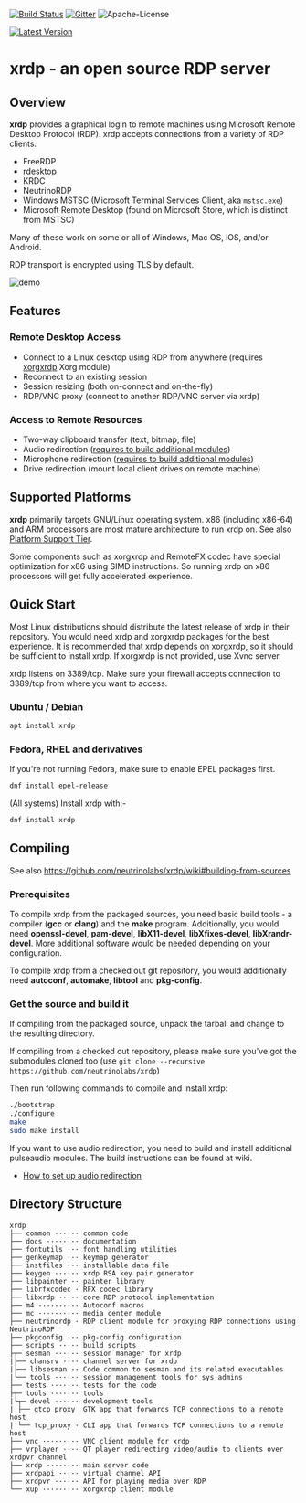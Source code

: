 [![Build Status](https://github.com/neutrinolabs/xrdp/actions/workflows/build.yml/badge.svg)](https://github.com/neutrinolabs/xrdp/actions)
[![Gitter](https://badges.gitter.im/Join%20Chat.svg)](https://gitter.im/neutrinolabs/xrdp-questions)
![Apache-License](https://img.shields.io/badge/License-Apache%202.0-blue.svg)

[![Latest Version](https://img.shields.io/github/v/release/neutrinolabs/xrdp.svg?label=Latest%20Version)](https://github.com/neutrinolabs/xrdp/releases)

# xrdp - an open source RDP server

## Overview

**xrdp** provides a graphical login to remote machines using Microsoft
Remote Desktop Protocol (RDP). xrdp accepts connections from a variety of RDP clients:
  * FreeRDP
  * rdesktop
  * KRDC
  * NeutrinoRDP
  * Windows MSTSC (Microsoft Terminal Services Client, aka `mstsc.exe`)
  * Microsoft Remote Desktop (found on Microsoft Store, which is distinct from MSTSC)

Many of these work on some or all of Windows, Mac OS, iOS, and/or Android.

RDP transport is encrypted using TLS by default.

![demo](https://github.com/neutrinolabs/xrdp/raw/gh-pages/xrdp_demo.gif)

## Features

### Remote Desktop Access

 * Connect to a Linux desktop using RDP from anywhere (requires
   [xorgxrdp](https://github.com/neutrinolabs/xorgxrdp) Xorg module)
 * Reconnect to an existing session
 * Session resizing (both on-connect and on-the-fly)
 * RDP/VNC proxy (connect to another RDP/VNC server via xrdp)

### Access to Remote Resources
 * Two-way clipboard transfer (text, bitmap, file)
 * Audio redirection ([requires to build additional modules](https://github.com/neutrinolabs/xrdp/wiki/How-to-set-up-audio-redirection))
 * Microphone redirection ([requires to build additional modules](https://github.com/neutrinolabs/xrdp/wiki/How-to-set-up-audio-redirection))
 * Drive redirection (mount local client drives on remote machine)

## Supported Platforms

**xrdp** primarily targets GNU/Linux operating system. x86 (including x86-64)
and ARM processors are most mature architecture to run xrdp on.
See also [Platform Support Tier](https://github.com/neutrinolabs/xrdp/wiki/Platform-Support-Tier).

Some components such as xorgxrdp and RemoteFX codec have special optimization
for x86 using SIMD instructions. So running xrdp on x86 processors will get
fully accelerated experience.

## Quick Start

Most Linux distributions should distribute the latest release of xrdp in their
repository. You would need xrdp and xorgxrdp packages for the best
experience. It is recommended that xrdp depends on xorgxrdp, so it should
be sufficient to install xrdp. If xorgxrdp is not provided, use Xvnc
server.

xrdp listens on 3389/tcp. Make sure your firewall accepts connection to
3389/tcp from where you want to access.

### Ubuntu / Debian
```bash
apt install xrdp
```

### Fedora, RHEL and derivatives

If you're not running Fedora, make sure to enable EPEL packages first.

```bash
dnf install epel-release
```

(All systems) Install xrdp with:-

```bash
dnf install xrdp
```

## Compiling

See also https://github.com/neutrinolabs/xrdp/wiki#building-from-sources

### Prerequisites

To compile xrdp from the packaged sources, you need basic build tools - a
compiler (**gcc** or **clang**) and the **make** program.  Additionally,
you would need **openssl-devel**, **pam-devel**, **libX11-devel**,
**libXfixes-devel**, **libXrandr-devel**. More additional software would
be needed depending on your configuration.

To compile xrdp from a checked out git repository, you would additionally
need **autoconf**, **automake**, **libtool** and **pkg-config**.

### Get the source and build it

If compiling from the packaged source, unpack the tarball and change to the
resulting directory.

If compiling from a checked out repository, please make sure you've got the submodules
cloned too (use `git clone --recursive https://github.com/neutrinolabs/xrdp`)

Then run following commands to compile and install xrdp:
```bash
./bootstrap
./configure
make
sudo make install
```

If you want to use audio redirection, you need to build and install additional
pulseaudio modules. The build instructions can be found at wiki.

* [How to set up audio redirection](https://github.com/neutrinolabs/xrdp/wiki/How-to-set-up-audio-redirection)

## Directory Structure

```
xrdp
├── common ······ common code
├── docs ········ documentation
├── fontutils ··· font handling utilities
├── genkeymap ··· keymap generator
├── instfiles ··· installable data file
├── keygen ······ xrdp RSA key pair generator
├── libpainter ·· painter library
├── librfxcodec · RFX codec library
├── libxrdp ····· core RDP protocol implementation
├── m4 ·········· Autoconf macros
├── mc ·········· media center module
├── neutrinordp · RDP client module for proxying RDP connections using NeutrinoRDP
├── pkgconfig ··· pkg-config configuration
├── scripts ····· build scripts
├┬─ sesman ······ session manager for xrdp
|├── chansrv ···· channel server for xrdp
|├── libsesman ·· Code common to sesman and its related executables
|└── tools ······ session management tools for sys admins
├── tests ······· tests for the code
├┬─ tools ······· tools
|└┬─ devel ······ development tools
| ├── gtcp_proxy  GTK app that forwards TCP connections to a remote host
| └── tcp_proxy · CLI app that forwards TCP connections to a remote host
├── vnc ········· VNC client module for xrdp
├── vrplayer ···· QT player redirecting video/audio to clients over xrdpvr channel
├── xrdp ········ main server code
├── xrdpapi ····· virtual channel API
├── xrdpvr ······ API for playing media over RDP
└── xup ········· xorgxrdp client module
```
